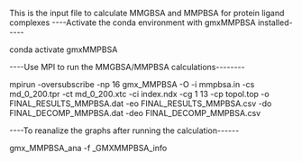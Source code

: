 This is the input file to calculate MMGBSA and MMPBSA for protein ligand complexes
----Activate the conda environment with gmxMMPBSA installed-----

conda activate gmxMMPBSA

----Use MPI to run the MMGBSA/MMPBSA calculations--------

mpirun -oversubscribe -np 16 gmx_MMPBSA -O -i mmpbsa.in -cs md_0_200.tpr -ct md_0_200.xtc -ci index.ndx -cg 1 13 -cp topol.top -o FINAL_RESULTS_MMPBSA.dat -eo FINAL_RESULTS_MMPBSA.csv -do FINAL_DECOMP_MMPBSA.dat -deo FINAL_DECOMP_MMPBSA.csv

----To reanalize the graphs after running the calculation------

gmx_MMPBSA_ana -f _GMXMMPBSA_info
